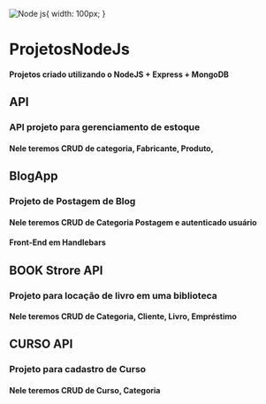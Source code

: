 ![Node js](https://walde.co/wp-content/uploads/2016/09/nodejs_logo.png ){ width: 100px; }
# ProjetosNodeJs
#### Projetos criado utilizando o NodeJS + Express + MongoDB
## API
### API projeto para gerenciamento de estoque 
#### Nele teremos CRUD de categoria, Fabricante, Produto,
  

## BlogApp
### Projeto de Postagem de Blog 
#### Nele teremos CRUD de Categoria Postagem e autenticado usuário
#### Front-End em Handlebars
  
  
## BOOK Strore API
### Projeto para locação de livro em uma biblioteca
#### Nele teremos CRUD de Categoria, Cliente, Livro, Empréstimo
  
## CURSO API
### Projeto para cadastro de Curso
#### Nele teremos CRUD de Curso, Categoria

